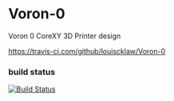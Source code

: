 # Voron-0
Voron 0 CoreXY 3D Printer design

https://travis-ci.com/github/louiscklaw/Voron-0

### build status
[![Build Status](https://travis-ci.com/louiscklaw/Voron-0.svg?branch=master)](https://travis-ci.com/louiscklaw/Voron-0)
